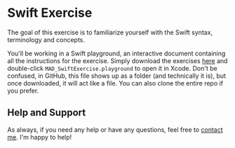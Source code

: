# Swift Exercise

The goal of this exercise is to familiarize yourself with the Swift syntax, terminology and concepts.

You'll be working in a Swift playground, an interactive document containing all the instructions for the exercise. Simply download the exercises [here](https://github.com/avf/mobile-app-dev/tree/master/exercises) and double-click `MAD_SwiftExercise.playground` to open it in Xcode. Don't be confused, in GitHub, this file shows up as a folder (and technically it is), but once downloaded, it will act like a file. You can also clone the entire repo if you prefer.

## Help and Support

As always, if you need any help or have any questions, feel free to [contact me](../README.md/#support-or-contact). I'm happy to help!
